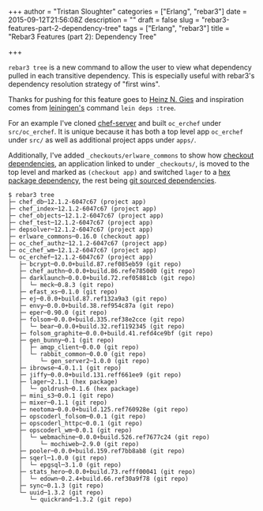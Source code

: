 +++
author = "Tristan Sloughter"
categories = ["Erlang", "rebar3"]
date = 2015-09-12T21:56:08Z
description = ""
draft = false
slug = "rebar3-features-part-2-dependency-tree"
tags = ["Erlang", "rebar3"]
title = "Rebar3 Features (part 2): Dependency Tree"

+++

`rebar3 tree` is a new command to allow the user to view what dependency pulled in each transitive dependency. This is especially useful with rebar3's dependency resolution strategy of "first wins".

Thanks for pushing for this feature goes to [Heinz N. Gies](https://github.com/Licenser/) and inspiration comes from [leiningen's](https://github.com/technomancy/leiningen) command `lein deps :tree`.

For an example I've cloned [chef-server](https://github.com/chef/chef-server/) and built `oc_erchef` under `src/oc_erchef`. It is unique because it has both a top level app `oc_erchef` under `src/` as well as additional project apps under `apps/`. 

Additionally, I've added `_checkouts/erlware_commons` to show how [checkout dependencies](http://www.rebar3.org/docs/dependencies#checkout-dependencies), an application linked to under `_checkouts/`, is moved to the top level and marked as `(checkout app)` and switched `lager` to a [hex](http://hex.pm) [package dependency](http://www.rebar3.org/docs/dependencies#package-manager-dependencies), the rest being [git sourced dependencies](http://www.rebar3.org/docs/dependencies#source-dependencies).

```
$ rebar3 tree
├─ chef_db─12.1.2-6047c67 (project app)
├─ chef_index─12.1.2-6047c67 (project app)
├─ chef_objects─12.1.2-6047c67 (project app)
├─ chef_test─12.1.2-6047c67 (project app)
├─ depsolver─12.1.2-6047c67 (project app)
├─ erlware_commons─0.16.0 (checkout app)
├─ oc_chef_authz─12.1.2-6047c67 (project app)
├─ oc_chef_wm─12.1.2-6047c67 (project app)
└─ oc_erchef─12.1.2-6047c67 (project app)
   ├─ bcrypt─0.0.0+build.87.ref085eb59 (git repo)
   ├─ chef_authn─0.0.0+build.86.refe7850d0 (git repo)
   ├─ darklaunch─0.0.0+build.72.ref05881cb (git repo)
   │  └─ meck─0.8.3 (git repo)
   ├─ efast_xs─0.1.0 (git repo)
   ├─ ej─0.0.0+build.87.ref132a9a3 (git repo)
   ├─ envy─0.0.0+build.38.ref954c87a (git repo)
   ├─ eper─0.90.0 (git repo)
   ├─ folsom─0.0.0+build.335.ref38e2cce (git repo)
   │  └─ bear─0.0.0+build.32.ref1192345 (git repo)
   ├─ folsom_graphite─0.0.0+build.41.refd4ce9bf (git repo)
   ├─ gen_bunny─0.1 (git repo)
   │  ├─ amqp_client─0.0.0 (git repo)
   │  └─ rabbit_common─0.0.0 (git repo)
   │     └─ gen_server2─1.0.0 (git repo)
   ├─ ibrowse─4.0.1.1 (git repo)
   ├─ jiffy─0.0.0+build.131.reff661ee9 (git repo)
   ├─ lager─2.1.1 (hex package)
   │  └─ goldrush─0.1.6 (hex package)
   ├─ mini_s3─0.0.1 (git repo)
   ├─ mixer─0.1.1 (git repo)
   ├─ neotoma─0.0.0+build.125.ref760928e (git repo)
   ├─ opscoderl_folsom─0.0.1 (git repo)
   ├─ opscoderl_httpc─0.0.1 (git repo)
   ├─ opscoderl_wm─0.0.1 (git repo)
   │  └─ webmachine─0.0.0+build.526.ref7677c24 (git repo)
   │     └─ mochiweb─2.9.0 (git repo)
   ├─ pooler─0.0.0+build.159.ref7bb8ab8 (git repo)
   ├─ sqerl─1.0.0 (git repo)
   │  └─ epgsql─3.1.0 (git repo)
   ├─ stats_hero─0.0.0+build.73.refff00041 (git repo)
   │  └─ edown─0.2.4+build.66.ref30a9f78 (git repo)
   ├─ sync─0.1.3 (git repo)
   └─ uuid─1.3.2 (git repo)
      └─ quickrand─1.3.2 (git repo)
```

